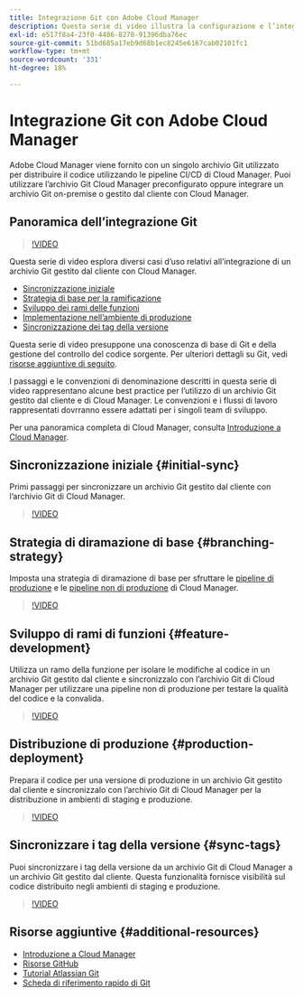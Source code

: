```yaml
---
title: Integrazione Git con Adobe Cloud Manager
description: Questa serie di video illustra la configurazione e l’integrazione di un archivio Git gestito dal cliente (on-premise) con Adobe Cloud Manager.
exl-id: e517f8a4-23f0-4486-8278-91396dba76ec
source-git-commit: 51bd685a17eb9d68b1ec8245e6167cab02101fc1
workflow-type: tm+mt
source-wordcount: '331'
ht-degree: 18%

---
```



# Integrazione Git con Adobe Cloud Manager

Adobe Cloud Manager viene fornito con un singolo archivio Git utilizzato per distribuire il codice utilizzando le pipeline CI/CD di Cloud Manager. Puoi utilizzare l’archivio Git Cloud Manager preconfigurato oppure integrare un archivio Git on-premise o gestito dal cliente con Cloud Manager.

## Panoramica dell’integrazione Git

>[!VIDEO](https://video.tv.adobe.com/v/28710/)

Questa serie di video esplora diversi casi d’uso relativi all’integrazione di un archivio Git gestito dal cliente con Cloud Manager.

* [Sincronizzazione iniziale](#initial-sync)
* [Strategia di base per la ramificazione](#branching-strategy)
* [Sviluppo dei rami delle funzioni](#feature-development)
* [Implementazione nell’ambiente di produzione](#production-deployment)
* [Sincronizzazione dei tag della versione](#sync-tags)

Questa serie di video presuppone una conoscenza di base di Git e della gestione del controllo del codice sorgente. Per ulteriori dettagli su Git, vedi [risorse aggiuntive di seguito](#additional-resources).

I passaggi e le convenzioni di denominazione descritti in questa serie di video rappresentano alcune best practice per l’utilizzo di un archivio Git gestito dal cliente e di Cloud Manager. Le convenzioni e i flussi di lavoro rappresentati dovrranno essere adattati per i singoli team di sviluppo.

Per una panoramica completa di Cloud Manager, consulta [Introduzione a Cloud Manager](/help/introduction.md).

## Sincronizzazione iniziale {#initial-sync}

Primi passaggi per sincronizzare un archivio Git gestito dal cliente con l’archivio Git di Cloud Manager.

>[!VIDEO](https://video.tv.adobe.com/v/28711/?quality=12)

## Strategia di diramazione di base {#branching-strategy}

Imposta una strategia di diramazione di base per sfruttare le [pipeline di produzione](/help/using/production-pipelines.md) e le [pipeline non di produzione](/help/using/non-production-pipelines.md) di Cloud Manager.

>[!VIDEO](https://video.tv.adobe.com/v/28712/?quality=12)

## Sviluppo di rami di funzioni {#feature-development}

Utilizza un ramo della funzione per isolare le modifiche al codice in un archivio Git gestito dal cliente e sincronizzalo con l’archivio Git di Cloud Manager per utilizzare una pipeline non di produzione per testare la qualità del codice e la convalida.

>[!VIDEO](https://video.tv.adobe.com/v/28723/?quality=12)

## Distribuzione di produzione {#production-deployment}

Prepara il codice per una versione di produzione in un archivio Git gestito dal cliente e sincronizzalo con l’archivio Git di Cloud Manager per la distribuzione in ambienti di staging e produzione.

>[!VIDEO](https://video.tv.adobe.com/v/28724/?quality=12)

## Sincronizzare i tag della versione {#sync-tags}

Puoi sincronizzare i tag della versione da un archivio Git di Cloud Manager a un archivio Git gestito dal cliente. Questa funzionalità fornisce visibilità sul codice distribuito negli ambienti di staging e produzione.

>[!VIDEO](https://video.tv.adobe.com/v/28725/?quality=12)

## Risorse aggiuntive {#additional-resources}

* [Introduzione a Cloud Manager](/help/introduction.md)
* [Risorse GitHub](https://docs.github.com/en/get-started/getting-started-with-git/set-up-git)
* [Tutorial Atlassian Git](https://www.atlassian.com/git/tutorials/what-is-version-control)
* [Scheda di riferimento rapido di Git](https://education.github.com/git-cheat-sheet-education.pdf)

